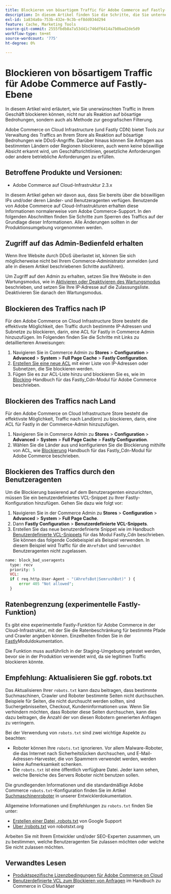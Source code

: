 ```yaml
---
title: Blockieren von bösartigem Traffic für Adobe Commerce auf Fastly-Ebene
description: In diesem Artikel finden Sie die Schritte, die Sie unternehmen können, um bösartigen Traffic zu blockieren, wenn Sie vermuten, dass Ihr Adobe Commerce im Cloud-Infrastrukturspeicher einen DDoS-Angriff durchläuft.
exl-id: 1a834a0a-753b-432e-9c3b-ef8dd034d294
feature: Cache, Marketing Tools
source-git-commit: 2555fbdb8a7a53d41c746df6414a7b0bad2de5d9
workflow-type: tm+mt
source-wordcount: '775'
ht-degree: 0%

---
```


# Blockieren von bösartigem Traffic für Adobe Commerce auf Fastly-Ebene

In diesem Artikel wird erläutert, wie Sie unerwünschten Traffic in Ihrem Geschäft blockieren können, nicht nur als Reaktion auf bösartige Bedrohungen, sondern auch als Methode zur geografischen Filterung.

Adobe Commerce on Cloud Infrastructure (und Fastly CDN) bietet Tools zur Verwaltung des Traffics an Ihrem Store als Reaktion auf bösartige Bedrohungen wie DDoS-Angriffe. Darüber hinaus können Sie Anfragen aus bestimmten Ländern oder Regionen blockieren, auch wenn keine böswillige Absicht erkannt wird, um Geschäftsrichtlinien, gesetzliche Anforderungen oder andere betriebliche Anforderungen zu erfüllen.

## Betroffene Produkte und Versionen:

* Adobe Commerce auf Cloud-Infrastruktur 2.3.x

In diesem Artikel gehen wir davon aus, dass Sie bereits über die böswilligen IPs und/oder deren Länder- und Benutzeragenten verfügen. Benutzende von Adobe Commerce auf Cloud-Infrastrukturen erhalten diese Informationen normalerweise vom Adobe Commerce-Support. In den folgenden Abschnitten finden Sie Schritte zum Sperren des Traffics auf der Grundlage dieser Informationen. Alle Änderungen sollten in der Produktionsumgebung vorgenommen werden.

## Zugriff auf das Admin-Bedienfeld erhalten

Wenn Ihre Website durch DDoS überlastet ist, können Sie sich möglicherweise nicht bei Ihrem Commerce-Administrator anmelden (und alle in diesem Artikel beschriebenen Schritte ausführen).

Um Zugriff auf den Admin zu erhalten, setzen Sie Ihre Website in den Wartungsmodus, wie in [Aktivieren oder Deaktivieren des Wartungsmodus](https://experienceleague.adobe.com/en/docs/commerce-operations/installation-guide/tutorials/maintenance-mode) beschrieben, und setzen Sie Ihre IP-Adresse auf die Zulassungsliste. Deaktivieren Sie danach den Wartungsmodus.

## Blockieren des Traffics nach IP

Für den Adobe Commerce on Cloud Infrastructure Store besteht die effektivste Möglichkeit, den Traffic durch bestimmte IP-Adressen und Subnetze zu blockieren, darin, eine ACL für Fastly in Commerce Admin hinzuzufügen. Im Folgenden finden Sie die Schritte mit Links zu detaillierteren Anweisungen:

1. Navigieren Sie in Commerce Admin zu **Stores** > **Configuration** > **Advanced** > **System** > **Full Page Cache** > **Fastly Configuration**.
1. [Erstellen Sie eine neue ACL](https://github.com/fastly/fastly-magento2/blob/master/Documentation/Guides/ACL.md) mit einer Liste von IP-Adressen oder Subnetzen, die Sie blockieren werden.
1. Fügen Sie es zur ACL-Liste hinzu und blockieren Sie es, wie im [Blocking](https://github.com/fastly/fastly-magento2/blob/master/Documentation/Guides/BLOCKING.md)-Handbuch für das Fastly\_Cdn-Modul für Adobe Commerce beschrieben.

## Blockieren des Traffics nach Land

Für den Adobe Commerce on Cloud Infrastructure Store besteht die effektivste Möglichkeit, Traffic nach Land(ern) zu blockieren, darin, eine ACL für Fastly in der Commerce-Admin hinzuzufügen.

1. Navigieren Sie in Commerce Admin zu **Stores** > **Configuration** > **Advanced** > **System** > **Full Page Cache** > **Fastly Configuration**.
1. Wählen Sie die Länder aus und konfigurieren Sie die Blockierung mithilfe von ACL, wie [Blockierung](https://github.com/fastly/fastly-magento2/blob/master/Documentation/Guides/BLOCKING.md) Handbuch für das Fastly\_Cdn-Modul für Adobe Commerce beschrieben.

## Blockieren des Traffics durch den Benutzeragenten

Um die Blockierung basierend auf dem Benutzeragenten einzurichten, müssen Sie ein benutzerdefiniertes VCL-Snippet zu Ihrer Fastly-Konfiguration hinzufügen. Gehen Sie dazu wie folgt vor:

1. Navigieren Sie in der Commerce Admin zu **Stores** > **Configuration** > **Advanced** > **System** > **Full Page Cache**.
1. Dann **Fastly Configuration** > **Benutzerdefinierte VCL-Snippets**.
1. Erstellen Sie das neue benutzerdefinierte Snippet wie im Handbuch [Benutzerdefinierte VCL-Snippets](https://github.com/fastly/fastly-magento2/blob/master/Documentation/Guides/CUSTOM-VCL-SNIPPETS.md) für das Modul Fastly\_Cdn beschrieben. Sie können das folgende Codebeispiel als Beispiel verwenden. In diesem Beispiel wird Traffic für die `AhrefsBot` und `SemrushBot` Benutzeragenten nicht zugelassen.

```php
name: block_bad_useragents
  type: recv
  priority: 5
  VCL:
  if ( req.http.User-Agent ~ "(AhrefsBot|SemrushBot)" ) {
      error 405 "Not allowed";
  }
```

## Ratenbegrenzung (experimentelle Fastly-Funktion)

Es gibt eine experimentelle Fastly-Funktion für Adobe Commerce in der Cloud-Infrastruktur, mit der Sie die Ratenbeschränkung für bestimmte Pfade und Crawler angeben können. Einzelheiten finden Sie in der [Fastly](https://github.com/fastly/fastly-magento2/blob/master/Documentation/Guides/RATE-LIMITING.md)Moduldokumentation.

Die Funktion muss ausführlich in der Staging-Umgebung getestet werden, bevor sie in der Produktion verwendet wird, da sie legitimen Traffic blockieren könnte.

## Empfehlung: Aktualisieren Sie ggf. robots.txt

Das Aktualisieren Ihrer `robots.txt` kann dazu beitragen, dass bestimmte Suchmaschinen, Crawler und Roboter bestimmte Seiten nicht durchsuchen. Beispiele für Seiten, die nicht durchsucht werden sollten, sind Suchergebnisseiten, Checkout, Kundeninformationen usw. Wenn Sie verhindern möchten, dass Roboter diese Seiten durchsuchen, kann dies dazu beitragen, die Anzahl der von diesen Robotern generierten Anfragen zu verringern.

Bei der Verwendung von `robots.txt` sind zwei wichtige Aspekte zu beachten:

* Roboter können Ihre `robots.txt` ignorieren. Vor allem Malware-Roboter, die das Internet nach Sicherheitslücken durchsuchen, und E-Mail-Adressen-Harvester, die von Spammern verwendet werden, werden keine Aufmerksamkeit schenken.
* Die `robots.txt` ist eine öffentlich verfügbare Datei. Jeder kann sehen, welche Bereiche des Servers Roboter nicht benutzen sollen.

Die grundlegenden Informationen und die standardmäßige Adobe Commerce `robots.txt`-Konfiguration finden Sie im Artikel [Suchmaschinenroboter](https://experienceleague.adobe.com/en/docs/commerce-admin/marketing/seo/seo-overview#search-engine-robots) in unserer Entwicklerdokumentation.

Allgemeine Informationen und Empfehlungen zu `robots.txt` finden Sie unter:

* [Erstellen einer Datei „robots.txt](https://developers.google.com/search/docs/advanced/robots/create-robots-txt) von Google Support
* [Über /robots.txt](https://www.robotstxt.org/robotstxt.html) von robotstxt.org

Arbeiten Sie mit Ihrem Entwickler und/oder SEO-Experten zusammen, um zu bestimmen, welche Benutzeragenten Sie zulassen möchten oder welche Sie nicht zulassen möchten.

## Verwandtes Lesen

* [Produktspezifische Lizenzbedingungen für Adobe Commerce on Cloud](https://www.adobe.com/content/dam/cc/en/legal/terms/enterprise/pdfs/PSLT-AdobeCommerceCloud-WW-2023v1.pdf)
* [Benutzerdefinierte VCL zum Blockieren von Anfragen](https://experienceleague.adobe.com/en/docs/commerce-on-cloud/user-guide/cdn/custom-vcl-snippets/fastly-vcl-blocking) im Handbuch zu Commerce in Cloud Manager
